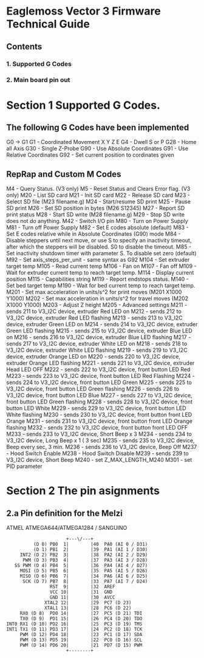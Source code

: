 # Eaglemoss Vector 3 Firmware Technical Guide

## Contents

### 1. Supported G Codes

### 2. Main board pin out




# Section 1 Supported G Codes.

## The following G Codes have been implemented

G0  -> G1
G1  - Coordinated Movement X Y Z E
G4  - Dwell S<seconds> or P<milliseconds>
G28 - Home all Axis
G30 - Single Z-Probe
G90 - Use Absolute Coordinates
G91 - Use Relative Coordinates
G92 - Set current position to cordinates given

## RepRap and Custom M Codes

M4   - Query Status.                       (V3 only)
M5   - Reset Status and Clears Error flag. (V3 only)
M20  - List SD card
M21  - Init SD card
M22  - Release SD card
M23  - Select SD file (M23 filename.g)
M24  - Start/resume SD print
M25  - Pause SD print
M26  - Set SD position in bytes (M26 S12345)
M27  - Report SD print status
M28  - Start SD write (M28 filename.g)
M29  - Stop SD write does not do anything.
M42  - Switch I/O pin
M80  - Turn on Power Supply
M81  - Turn off Power Supply
M82  - Set E codes absolute (default)
M83  - Set E codes relative while in Absolute Coordinates (G90) mode
M84  - Disable steppers until next move, or use S<seconds> to specify an inactivity timeout, after which the steppers will be disabled.  S0 to disable the timeout.
M85  - Set inactivity shutdown timer with parameter S<seconds>. To disable set zero (default)
M92  - Set axis_steps_per_unit - same syntax as G92
M104 - Set extruder target temp
M105 - Read current temp
M106 - Fan on
M107 - Fan off
M109 - Wait for extruder current temp to reach target temp.
M114 - Display current position
M115 - Capabilities string
M119 - Report endstops status.
M140 - Set bed target temp
M190 - Wait for bed current temp to reach target temp.
M201 - Set max acceleration in units/s^2 for print moves (M201 X1000 Y1000)
M202 - Set max acceleration in units/s^2 for travel moves (M202 X1000 Y1000)
M203 - Adjust Z height
M205 - Advanced settings
M211 - sends 211 to V3_I2C device, extruder Red LED on
M212 - sends 212 to V3_I2C device, extruder Red LED flashing
M213 - sends 213 to V3_I2C device, extruder Green LED on
M214 - sends 214 to V3_I2C device, extruder Green LED flashing
M215 - sends 215 to V3_I2C device, extruder Blue LED on
M216 - sends 216 to V3_I2C device, extruder Blue LED flashing
M217 - sends 217 to V3_I2C device, extruder White LED on
M218 - sends 218 to V3_I2C device, extruder White LED flashing
M219 - sends 219 to V3_I2C device, extruder Orange LED on
M220 - sends 220 to V3_I2C device, extruder Orange LED flashing
M221 - sends 221 to V3_I2C device, extruder Head LED OFF
M222 - sends 222 to V3_I2C device, front button LED Red
M223 - sends 223 to V3_I2C device, front button LED Red Flashing
M224 - sends 224 to V3_I2C device, front button LED Green
M225 - sends 225 to V3_I2C device, front button LED Green flashing
M226 - sends 226 to V3_I2C device, front button LED Blue
M227 - sends 227 to V3_I2C device, front button LED Green flashing
M228 - sends 228 to V3_I2C device, front button LED White
M229 - sends 229 to V3_I2C device, front button LED White flashing
M230 - sends 230 to V3_I2C device, front button front LED Orange
M231 - sends 231 to V3_I2C device, front button front LED Orange flashing
M232 - sends 232 to V3_I2C device, front button front LED OFF
M233 - sends 233 to V3_I2C device, Short Beep x 3
M234 - sends 234 to V3_I2C device, Long Beep x 1 ( 3 sec)
M235 - sends 235 to V3_I2C device, Beep every sec, 3 min.
M236 - sends 236 to V3_I2C device, Beep Off
M237 - Hood Switch Enable
M238 - Hood Switch Disable
M239 - sends 239 to V3_I2C device, Short Beep
M240 - set Z_MAX_LENGTH_M240
M301 - set PID parameter

# Section 2 The pin asignments

## 2.a Pin definition for the Melzi

   ATMEL ATMEGA644/ATMEGA1284 / SANGUINO
  
                          +---\/---+
              (D 0) PB0  1|        |40  PA0 (AI 0 / D31)
              (D 1) PB1  2|        |39  PA1 (AI 1 / D30)
         INT2 (D 2) PB2  3|        |38  PA2 (AI 2 / D29)
          PWM (D 3) PB3  4|        |37  PA3 (AI 3 / D28)
       SS PWM (D 4) PB4  5|        |36  PA4 (AI 4 / D27)
         MOSI (D 5) PB5  6|        |35  PA5 (AI 5 / D26)
         MISO (D 6) PB6  7|        |34  PA6 (AI 6 / D25)
          SCK (D 7) PB7  8|        |33  PA7 (AI 7 / D24)
                    RST  9|        |32  AREF
                    VCC 10|        |31  GND
                    GND 11|        |30  AVCC
                  XTAL2 12|        |29  PC7 (D 23)
                  XTAL1 13|        |28  PC6 (D 22)
         RX0 (D 8)  PD0 14|        |27  PC5 (D 21) TDI
         TX0 (D 9)  PD1 15|        |26  PC4 (D 20) TDO
    INT0 RX1 (D 10) PD2 16|        |25  PC3 (D 19) TMS
    INT1 TX1 (D 11) PD3 17|        |24  PC2 (D 18) TCK
         PWM (D 12) PD4 18|        |23  PC1 (D 17) SDA
         PWM (D 13) PD5 19|        |22  PC0 (D 16) SCL
         PWM (D 14) PD6 20|        |21  PD7 (D 15) PWM
                          +--------+
